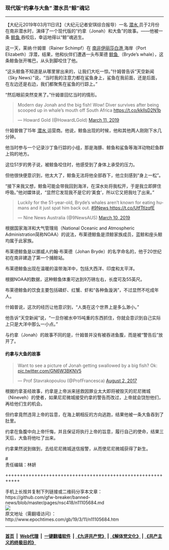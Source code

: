 ### 现代版“约拿与大鱼” 潜水员“鲸”魂记
------------------------

<p>
 【大纪元2019年03月11日讯】（大纪元记者安琪综合报导）一名
 <a href="http://www.epochtimes.com/gb/tag/%E6%BD%9C%E6%B0%B4.html">
  潜水
 </a>
 员于2月份在南非潜水时，演绎了一个现代版的“约拿（Jonah）和大鱼”的故事。——他被一条
 <a href="http://www.epochtimes.com/gb/tag/%E9%B2%B8%E9%B1%BC.html">
  鲸鱼
 </a>
 吞咬后，幸运地得以“鲸”魂逃生。
</p>
<p>
 这一天，莱纳·什姆普（Rainer Schimpf）在
 <a href="http://www.epochtimes.com/gb/tag/%E5%8D%97%E9%9D%9E%E4%BC%8A%E4%B8%BD%E8%8E%8E%E7%99%BD%E6%B8%AF.html">
  南非伊丽莎白港
 </a>
 海岸（Port Elizabeth）浮潜，结果，他和伙伴们遭遇一头布莱德
 <a href="http://www.epochtimes.com/gb/tag/%E9%B2%B8%E9%B1%BC.html">
  鲸鱼
 </a>
 （Bryde’s whale），这条鲸鱼张开嘴巴，从头到脚咬住了他。
</p>
<p>
 “这头鲸鱼不知道是从哪里冒出来的，让我们大吃一惊。”什姆普告诉“天空新闻（Sky News）”说，“当时我的注意力都在鲨鱼身上，鲨鱼在我前面，还是后面，在左边还是右边，我们都聚焦在鲨鱼的行踪上。”
</p>
<p>
 “然后眼前突然变黑了。”什姆普回忆当时的情形。
</p>
<p>
</p>
<blockquote class="twitter-tweet" data-lang="en">
 <p dir="ltr" lang="en">
  Modern day Jonah and the big fish! Wow! Diver survives after being scooped up in whale’s mouth off South Africa
  <a href="https://t.co/kkIlsD2N1b">
   https://t.co/kkIlsD2N1b
  </a>
 </p>
 <p>
  — Howard Gold (@HowardLGold)
  <a href="https://twitter.com/HowardLGold/status/1104907708526866433?ref_src=twsrc%5Etfw">
   March 11, 2019
  </a>
 </p>
</blockquote>
<p>
 <p>
  什姆普做了15年
  <a href="http://www.epochtimes.com/gb/tag/%E6%BD%9C%E6%B0%B4.html">
   潜水
  </a>
  运营商。他说，鲸鱼出现的时候，他和其他两人刚刚下水几分钟。
 </p>
 <p>
  他当时参与一个记录沙丁鱼行踪的小组，那是海豚、鲸鱼和鲨鱼等海洋动物赶鱼群上钩的地方。
 </p>
 <p>
  这位51岁的男子说，被鲸鱼咬住时，他感受到了身体上承受的压力。
 </p>
 <p>
  但他很快便意识到，他太大了，鲸鱼无法将他全部吞下，他立刻感到“身上一松”。
 </p>
 <p>
  “接下来我又想，鲸鱼可能会带我回到海洋，在深水处将我松开，于是我立即屏住呼吸。”他对媒体说，“显然它发现我不是它的‘美食’，所以它又把我吐了出来。”
 </p>
</p>
<p>
</p>
<blockquote class="twitter-tweet" data-lang="en">
 <p dir="ltr" lang="en">
  Luckily for the 51-year-old, Bryde’s whales aren’t known for eating humans and it just spat him back out.
  <a href="https://twitter.com/hashtag/9News?src=hash&amp;ref_src=twsrc%5Etfw">
   #9News
  </a>
  <a href="https://t.co/UtfTtlzqfE">
   https://t.co/UtfTtlzqfE
  </a>
 </p>
 <p>
  — Nine News Australia (@9NewsAUS)
  <a href="https://twitter.com/9NewsAUS/status/1104874583168086018?ref_src=twsrc%5Etfw">
   March 10, 2019
  </a>
 </p>
</blockquote>
<p>
 <p>
  根据国家海洋和大气管理局（National Oceanic and Atmospheric Administration简称NOAA）的说法，布莱德鲸鱼是须鲸家族成员，蓝鲸和座头鲸均属于此家族。
 </p>
 <p>
  布莱德鲸鱼是以挪威人约翰·布莱德（Johan Bryde）的名字命名的，他于20世纪初在南非建造了第一个捕鲸站。
 </p>
 <p>
  布莱德鲸鱼出现在温暖的温带海洋中，包括大西洋、印度和太平洋。
 </p>
 <p>
  根据NOAA的数据，这种鲸鱼体重可达到9万磅左右，长度可及55英尺。
 </p>
 <p>
  布莱德鲸鱼的饮食主要包括磷虾、红蟹、虾和“各种鱼漩涡”，不过显然不吃成年人。
 </p>
 <p>
  什姆普说，这次的经历让他意识到，“人类在这个世界上是多么渺小。”
 </p>
 <p>
  他告诉“天空新闻”说，“一旦你被水中15吨重的东西抓住，你就会意识到自己实际上只是大洋中那么一小点。”
 </p>
 <p>
  与约拿（Jonah）的故事不同的是，什姆普并没有被吞进鱼腹，而是被“警告后”放开了。
 </p>
 <h4>
  约拿与大鱼的故事
 </h4>
</p>
<p>
</p>
<blockquote class="twitter-tweet" data-lang="en">
 <p dir="ltr" lang="en">
  Want to see a picture of Jonah getting swallowed by a big fish? Ok:
  <a href="https://t.co/GN6W3BKNV5">
   pic.twitter.com/GN6W3BKNV5
  </a>
 </p>
 <p>
  — Prof Stavrakopoulou (@ProfFrancesca)
  <a href="https://twitter.com/ProfFrancesca/status/892680837879275520?ref_src=twsrc%5Etfw">
   August 2, 2017
  </a>
 </p>
</blockquote>
<p>
 <p>
  根据约拿圣经故事，约拿是上帝派来拯救因罪业太大即将被毁灭的尼尼微城（Nineveh）的使者，如果尼尼微城接受约拿的警告而改过，上帝就会饶恕他们，再给他们生的机会。
 </p>
 <p>
  但约拿竟然违背上帝的旨意，在海上朝相反的方向逃跑，结果他被一条大鱼吞到了肚里。
 </p>
 <p>
  约拿在鱼腹中向上帝忏悔，并且保证将执行上帝的旨意，履行自己的使命，结果三天后，大鱼将他吐了出来。
 </p>
 <p>
  约拿果然说到做到，去给尼尼微城送信报警，从而使尼尼微城获得了新生。
 </p>
 <div class="video_fit_container">
 </div>
 <p>
  #
  <br/>
  责任编辑：林妍
 </p>
</p>
+++++++++++++++++++++++++++++++++++++++++++++++++++++++++++<br/><br/>
手机上长按并复制下列链接或二维码分享本文章：<br/>
https://github.com/gfw-breaker/banned-news/blob/master/pages/nsc418/n11105684.md <br/>
<a href='https://github.com/gfw-breaker/banned-news/blob/master/pages/nsc418/n11105684.md'><img src='https://github.com/gfw-breaker/banned-news/blob/master/pages/nsc418/n11105684.md.png'/></a> <br/>
原文地址（需翻墙访问）：http://www.epochtimes.com/gb/19/3/11/n11105684.htm


------------------------
#### [首页](https://github.com/gfw-breaker/banned-news/blob/master/README.md) &nbsp;|&nbsp; [Web代理](https://github.com/labour-camp/helloworld) &nbsp;|&nbsp; [一键翻墙软件](https://github.com/gfw-breaker/nogfw/blob/master/README.md) &nbsp;| [《九评共产党》](https://github.com/gfw-breaker/9ping.md/blob/master/README.md#九评之一评共产党是什么) | [《解体党文化》](https://github.com/gfw-breaker/jtdwh.md/blob/master/README.md) | [《共产主义的终极目的》](https://github.com/gfw-breaker/gczydzjmd.md/blob/master/README.md)

